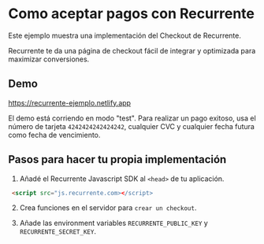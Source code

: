 # Como aceptar pagos con Recurrente

Este ejemplo muestra una implementación del Checkout de Recurrente.

Recurrente te da una página de checkout fácil de integrar y optimizada para maximizar conversiones.

## Demo

https://recurrente-ejemplo.netlify.app

El demo está corriendo en modo "test". Para realizar un pago exitoso, usa el número de tarjeta `4242424242424242`, cualquier CVC y cualquier fecha futura como fecha de vencimiento.

## Pasos para hacer tu propia implementación

1. Añadé el Recurrente Javascript SDK al `<head>` de tu aplicación.
  ```html
   <script src="js.recurrente.com></script>
   ```
2. Crea funciones en el servidor para `crear un checkout`.

3. Añade las environment variables `RECURRENTE_PUBLIC_KEY` y `RECURRENTE_SECRET_KEY`.
